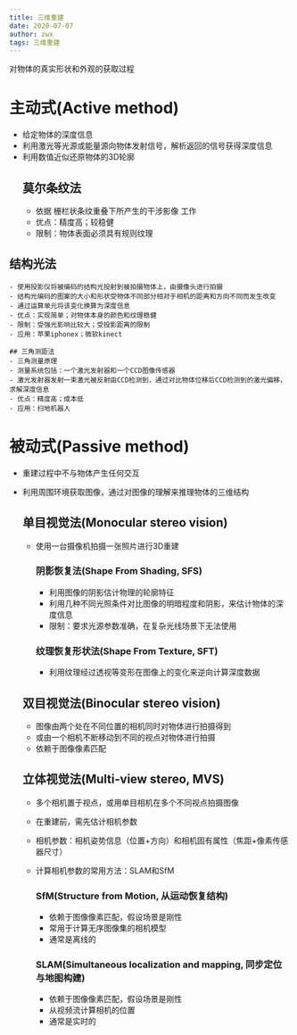 ```yaml
---
title: 三维重建
date: 2020-07-07
author: zwx
tags: 三维重建
---
```


对物体的真实形状和外观的获取过程

# 主动式(Active method)
- 给定物体的深度信息
- 利用激光等光源或能量源向物体发射信号，解析返回的信号获得深度信息
- 利用数值近似还原物体的3D轮廓
    ## 莫尔条纹法
    - 依据 栅栏状条纹重叠下所产生的干涉影像 工作
    - 优点：精度高；较稳健
    - 限制：物体表面必须具有规则纹理

## 结构光法
    - 使用投影仪将被编码的结构光投射到被拍摄物体上，由摄像头进行拍摄
    - 结构光编码的图案的大小和形状受物体不同部分相对于相机的距离和方向不同而发生改变
    - 通过运算单元将该变化换算为深度信息
    - 优点：实现简单；对物体本身的颜色和纹理稳健
    - 限制：受强光影响比较大；受投影距离的限制
    - 应用：苹果iphonex；微软kinect

    ## 三角测距法
    - 三角测量原理
    - 测量系统包括：一个激光发射器和一个CCD图像传感器
    - 激光发射器发射一束激光被反射由CCD检测到，通过对比物体位移后CCD检测到的激光偏移，求解深度信息
    - 优点：精度高；成本低
    - 应用：扫地机器人

# 被动式(Passive method)
- 重建过程中不与物体产生任何交互
- 利用周围环境获取图像，通过对图像的理解来推理物体的三维结构

    ## 单目视觉法(Monocular stereo vision)
    - 使用一台摄像机拍摄一张照片进行3D重建

        ### 阴影恢复法(Shape From Shading, SFS)
        - 利用图像的阴影估计物理的轮廓特征
        - 利用几种不同光照条件对比图像的明暗程度和阴影，来估计物体的深度信息
        - 限制：要求光源参数准确，在复杂光线场景下无法使用

        ### 纹理恢复形状法(Shape From Texture, SFT)
        - 利用纹理经过透视等变形在图像上的变化来逆向计算深度数据

    ## 双目视觉法(Binocular stereo vision)
    - 图像由两个处在不同位置的相机同时对物体进行拍摄得到
    - 或由一个相机不断移动到不同的视点对物体进行拍摄
    - 依赖于图像像素匹配

    ## 立体视觉法(Multi-view stereo, MVS)
    - 多个相机置于视点，或用单目相机在多个不同视点拍摄图像
    - 在重建前，需先估计相机参数
    - 相机参数：相机姿势信息（位置+方向）和相机固有属性（焦距+像素传感器尺寸）
    - 计算相机参数的常用方法：SLAM和SfM

        ### SfM(Structure from Motion, 从运动恢复结构)
        - 依赖于图像像素匹配，假设场景是刚性
        - 常用于计算无序图像集的相机模型
        - 通常是离线的

        ### SLAM(Simultaneous localization and mapping, 同步定位与地图构建)
        - 依赖于图像像素匹配，假设场景是刚性
        - 从视频流计算相机的位置
        - 通常是实时的



